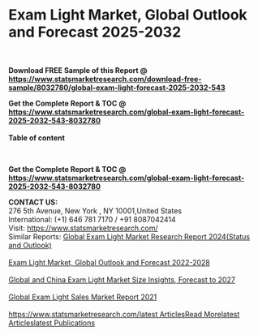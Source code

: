 <h1>Exam Light Market, Global Outlook and Forecast 2025-2032</h1><br/><p><strong>Download FREE Sample of this Report @ <a href="https://www.statsmarketresearch.com/download-free-sample/8032780/global-exam-light-forecast-2025-2032-543">https://www.statsmarketresearch.com/download-free-sample/8032780/global-exam-light-forecast-2025-2032-543</a></strong></p><div><b>Get the Complete Report & TOC @ <a href="https://www.statsmarketresearch.com/global-exam-light-forecast-2025-2032-543-8032780">https://www.statsmarketresearch.com/global-exam-light-forecast-2025-2032-543-8032780</a></b></div><br><b>Table of content</b><p><br><div><b>Get the Complete Report & TOC @ <a href="https://www.statsmarketresearch.com/global-exam-light-forecast-2025-2032-543-8032780">https://www.statsmarketresearch.com/global-exam-light-forecast-2025-2032-543-8032780</a></b></div></p> <b>CONTACT US:</b><br>276 5th Avenue, New York , NY 10001,United States<br>International: (+1) 646 781 7170 / +91 8087042414<br>Visit: <a href="https://www.statsmarketresearch.com/">https://www.statsmarketresearch.com/</a><br>Similar Reports: <a href="https://www.statsmarketresearch.com/global-exam-light-forecast-2025-2032-543-8032780">Global Exam Light Market Research Report 2024(Status and Outlook)</a><br/><br/><a href="https://www.statsmarketresearch.com/global-exam-light-forecast-2025-2032-543-8032780">Exam Light Market, Global Outlook and Forecast 2022-2028</a><br/><br/><a href="https://www.statsmarketresearch.com/global-exam-light-forecast-2025-2032-543-8032780">Global and China Exam Light Market Size Insights, Forecast to 2027</a><br/><br/><a href="https://www.statsmarketresearch.com/global-exam-light-forecast-2025-2032-543-8032780">Global Exam Light Sales Market Report 2021</a><br/><br/><a href="https://gyeongbokgung.com">https://www.statsmarketresearch.com/</a><a href="https://hallyeomaritime.com">latest Articles</a><a href="https://jingwansa.com">Read More</a><a href=https://nguoiviet.jp/">latest Articles</a><a href="https://www.intelmarketresearch.com/">latest Publications</a>